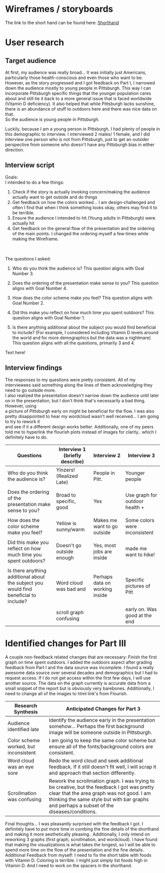 
# Wireframes / storyboards
The link to the short hand can be found here: 
[Shorthand](https://preview.shorthand.com/k4VBKS1gxmg6wUjT)

# User research 

## Target audience
At first, my audience was really broad... It was initially just Americans, particularly those health-conscious and even those who want to be.<br>
However, as the story progressed and I got feedback on Part I, I narrowed down the audience mostly to young people in Pittsburgh. This way I can incorporate Pittsburgh specific things
that the younger population cares about and still tie it back to a more general issue that is faced worldwide (Vitamin D deficiency). It also helped that while Pittsburgh lacks sunshine, 
there is an abundance of stuff to outdoors here and there was nice data on that. <br>
So the audience is young people in Pittsburgh. <br>

Luckily, because I am a young person in Pittsburgh, I had plenty of people in this demographic to interview. I interviewed 2 males/ 1 female, and I did interview one person
who is not from Pittsburgh, just to get an outsider perspective from someone who doesn't have any Pittsburgh bias in either direction. 

## Interview script
Goals: <br>
I intended to do a few things: <br>
1) Check if the story is actually invoking concern/making the audience actually want to get outside and do things<br>
2) Get feedback on how the colors worked... I am design-challenged and often I find that when I think something looks okay, others may find it to be terrible.<br>
3) Ensure the audience I intended to hit (Young adults in Pittsburgh) were actually hit
4) Get feedback on the general flow of the presentation and the ordering of the main points. I changed the ordering myself a few times while making the Wireframe.
<br>
<br>
The questions I asked:<br>

1) Who do you think the audience is?  This question aligns with Goal Number 3. <br>

2) Does the ordering of the presentation make sense to you? This question aligns with Goal Number 4. <br>

3) How does the color scheme make you feel? This question aligns with Goal Number 2. <br>

4) Did this make you reflect on how much time you spent outdoors? This question aligns with Goal Number 1. <br>

5) Is there anything additional about the subject you would find beneficial to include? (For example, I considered including Vitamin D levels around the world and for more demographics but the data was a nightmare) 
This question aligns with all the questions, primarily 3 and 4. <br>


Text here!

## Interview findings

The responses to my questions were pretty consistent. All of my interviewees said something along the lines of them acknowledging they need to go outside more. <br>
I also realized the presentation doesn't narrow down the audience until later on in the presentation, but I don't think that's necessarily a bad thing. However, using <br>
a picture of Pittsburgh early on might be beneficial for the flow. I was also pretty disappointed to hear my wordcloud wasn't well received... I am going to try to rework it <br>
and see if it a different design works better. Additionally, one of my peers told me to hyperlink the flourish plots instead of images for clarity.. which I definitely have to do.


| Questions                                                                            | Interview 1 (briefly describe) | Interview 2                      | Interview 3                      |
|--------------------------------------------------------------------------------------|--------------------------------|----------------------------------|----------------------------------|
| Who do you think the audience is?                                                    | Yinzers! (Realized Late)       | People in Pitt.                  | Younger people                   |
|                                                                                      |                                |                                  |                                  |
| Does the ordering of the presentation make sense to you?                             | Broad to specific, good        | Yes                              | Use graph for outdoor health +   |
|                                                                                      |                                |                                  |                                  |
| How does the color scheme make you feel?                                             |  Yellow is sunny/warm          | Makes me want to go outside      | Some colors were inconsistent    |
|                                                                                      |                                |                                  |                                  |
| Did this make you reflect on how much time you spent outdoors?                       |  Doesn't go outside enough     | Yes, most jobs are inside        | made me want to hike!            |
|                                                                                      |                                |                                  |                                  |
| Is there anything additional about the subject you would find beneficial to include? |  Word cloud was bad  and       |  Perhaps data on working inside  | Specific pictures of Pitt        |
|                                                                                      |  scroll graph confusing        |                                  | early on. Was good at the end    |    



# Identified changes for Part III

A couple non-feedback related changes that are necessary: Finish the first graph on time spent outdoors. I added the outdoors aspect after grading feedback from Part I and the data source was incomplete. I
found a really awesome data source over several decades and demographics but I had to request access. If I do not get access within the first few days, I will use another source. The data on the graph currently is 
accurate data from a small snippet of the report but is obviously very barebones. 
Additionally, I need to change all of the images to html link's from Flourish. <br>


| Research Synthesis                          | Anticipated Changes for Part 3                                                                                                                                                                                                                                                                                                           |
|---------------------------------------------|-------------------------------------------------------------------------------------------------------------------------------------------------------------------------------------------------------------------------------------------------|
| Audience identified late                    | Identify the audience early in the presentation somehow... Perhaps the first background image will be someone outside in Pittsburgh.                                                                                                            |                                                                                                                                     |                                                                                        |
| Color scheme worked, but inconsistent       |  I am going to keep the same color scheme but ensure all of the fonts/background colors are consistent.                                                                                                                                         |                                                                                                                                                                                             |
| Word cloud was an eye sore                  |  Redo the word cloud and seek additional feedback. If it still doesn't fit well, I will scrap it and approach that section differently.                                                                                                         |                                                                                                                                                     |
| Scrollmation was confusing                  |  Rework the scrollmation graph. I was trying to be creative, but the feedback I got was pretty clear that the area graph was not good. I am thinking the same style but with bar graphs and perhaps a subset of the diseases/conditions.        |                                                                                                                                                                                                                                                                                                                                         |
                                              

Final thoughts... I was pleasantly surprised with the feedback I got. I definitely have to put more time in combing the fine details of the shorthand and making it more aesthetically pleasing.. Additionally, I only intend on reworking 3 graphs (first graph, scrollmation, and wordcloud).
I have found that making the visualizations is what takes the longest, so I will be able to spend more time on the flow of the presentation and the fine details. <br>
Additional Feedback from myself: I need to fix the short table with foods with Vitamin D. Coloring is terrible. I might just simply list foods high in Vitamin D. And I need to work on the spacers in the shorthand.

